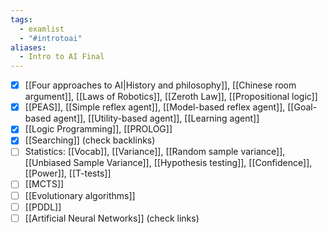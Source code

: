 ```yaml
---
tags:
  - examlist
  - "#introtoai"
aliases:
  - Intro to AI Final
---
```


- [x] [[Four approaches to AI|History and philosophy]], [[Chinese room argument]], [[Laws of Robotics]], [[Zeroth Law]], [[Propositional logic]]
- [x] [[PEAS]], [[Simple reflex agent]], [[Model-based reflex agent]], [[Goal-based agent]], [[Utility-based agent]], [[Learning agent]]
- [x] [[Logic Programming]], [[PROLOG]]
- [x] [[Searching]] (check backlinks)
- [ ] Statistics: [[Vocab]], [[Variance]], [[Random sample variance]], [[Unbiased Sample Variance]], [[Hypothesis testing]], [[Confidence]], [[Power]], [[T-tests]]
- [ ] [[MCTS]]
- [ ] [[Evolutionary algorithms]]
- [ ] [[PDDL]]
- [ ] [[Artificial Neural Networks]] (check links)